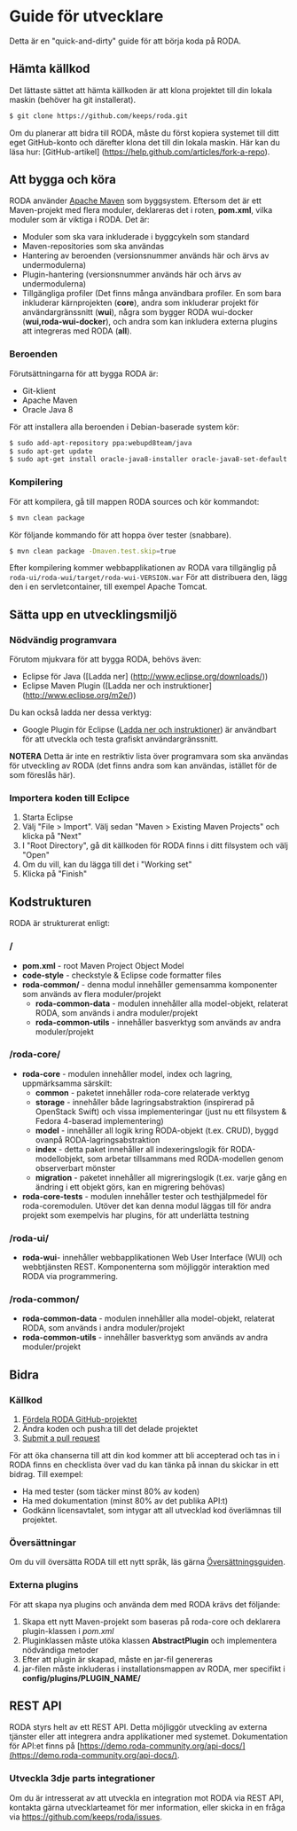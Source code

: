 # Guide för utvecklare

Detta är en "quick-and-dirty" guide för att börja koda på RODA.

## Hämta källkod

Det lättaste sättet att hämta källkoden är att klona projektet till din lokala maskin (behöver ha git installerat).

```bash
$ git clone https://github.com/keeps/roda.git
```

Om du planerar att bidra till RODA, måste du först kopiera systemet till ditt eget GitHub-konto och därefter klona det till din lokala maskin. Här kan du läsa hur: [GitHub-artikel] (https://help.github.com/articles/fork-a-repo).


<!-- WARNING: changing this title will break links -->
## Att bygga och köra

RODA använder [Apache Maven](https://maven.apache.org/) som  byggsystem. Eftersom det är ett Maven-projekt med flera moduler, deklareras det i roten, **pom.xml**, vilka moduler som är viktiga i RODA. Det är:

* Moduler som ska vara inkluderade i byggcykeln som standard
* Maven-repositories som ska användas
* Hantering av beroenden (versionsnummer används här och ärvs av undermodulerna)
* Plugin-hantering (versionsnummer används här och ärvs av undermodulerna)
* Tillgängliga profiler (Det finns många användbara profiler. En som bara inkluderar kärnprojekten (**core**), andra som inkluderar projekt för användargränssnitt (**wui**), några som bygger RODA wui-docker (**wui,roda-wui-docker**), och andra som kan inkludera externa plugins att integreras med RODA (**all**). 

### Beroenden

Förutsättningarna för att bygga RODA är:

* Git-klient
* Apache Maven
* Oracle Java 8

För att installera alla beroenden i Debian-baserade system kör:

```bash
$ sudo add-apt-repository ppa:webupd8team/java
$ sudo apt-get update
$ sudo apt-get install oracle-java8-installer oracle-java8-set-default git maven ant
```

### Kompilering

För att kompilera, gå till mappen RODA sources och kör kommandot:

```bash
$ mvn clean package
```

Kör följande kommando för att hoppa över tester (snabbare).

```bash
$ mvn clean package -Dmaven.test.skip=true
```


Efter kompilering kommer webbapplikationen av RODA vara tillgänglig på `roda-ui/roda-wui/target/roda-wui-VERSION.war` För att  distribuera den, lägg den i en servletcontainer, till exempel Apache Tomcat. 

## Sätta upp en utvecklingsmiljö

### Nödvändig programvara

Förutom mjukvara för att bygga RODA, behövs även:

* Eclipse för Java ([Ladda ner] (http://www.eclipse.org/downloads/))
* Eclipse Maven Plugin ([Ladda ner och instruktioner] (http://www.eclipse.org/m2e/))

Du kan också ladda ner dessa verktyg:

* Google Plugin för Eclipse ([Ladda ner och instruktioner](https://developers.google.com/eclipse/docs/getting_started)) är användbart för att utveckla och testa grafiskt användargränssnitt. 

**NOTERA** Detta är inte en restriktiv lista över programvara som ska användas för utveckling av RODA (det finns andra som kan användas, istället för de som föreslås här).

### Importera koden till Eclipce

1. Starta Eclipse
2. Välj "File > Import". Välj sedan "Maven > Existing Maven Projects" och klicka på "Next"
3. I "Root Directory", gå dit källkoden för RODA finns i ditt filsystem och välj "Open"
4. Om du vill, kan du lägga till det i "Working set"
5. Klicka på "Finish"


## Kodstrukturen

RODA är strukturerat enligt:

### /

* **pom.xml** - root Maven Project Object Model
* **code-style** - checkstyle & Eclipse code formatter files
* **roda-common/** - denna modul innehåller gemensamma komponenter som används av flera moduler/projekt
  * **roda-common-data** - modulen innehåller alla model-objekt, relaterat RODA, som används i andra moduler/projekt
  * **roda-common-utils** - innehåller basverktyg som används av andra moduler/projekt

### /roda-core/

  * **roda-core** - modulen innehåller model, index och lagring, uppmärksamma särskilt:
    * **common** - paketet innehåller roda-core relaterade verktyg
    * **storage** - innehåller både lagringsabstraktion (inspirerad på OpenStack Swift) och vissa implementeringar (just nu ett filsystem & Fedora 4-baserad implementering)
    * **model** - innehåller all logik kring RODA-objekt (t.ex. CRUD), byggd ovanpå RODA-lagringsabstraktion
    * **index** - detta paket innehåller all indexeringslogik för RODA-modellobjekt, som arbetar tillsammans med RODA-modellen genom observerbart mönster
    * **migration** - paketet innehåller all migreringslogik (t.ex. varje gång en ändring i ett objekt görs, kan en migrering behövas)
  * **roda-core-tests** - modulen innehåller tester och testhjälpmedel för roda-coremodulen. Utöver det kan denna modul läggas till för andra projekt som exempelvis har plugins, för att underlätta testning

### /roda-ui/

* **roda-wui**- innehåller webbapplikationen Web User Interface (WUI) och webbtjänsten REST. Komponenterna som möjliggör interaktion med RODA via programmering.

### /roda-common/

* **roda-common-data** - modulen innehåller alla model-objekt, relaterat RODA, som används i andra moduler/projekt
* **roda-common-utils** - innehåller basverktyg som används av andra moduler/projekt


## Bidra

### Källkod

1. [Fördela RODA GitHub-projektet](https://help.github.com/articles/fork-a-repo)
2. Ändra koden och push:a till det delade projektet
3. [Submit a pull request](https://help.github.com/articles/using-pull-requests)

För att öka chanserna till att din kod kommer att bli accepterad och tas in i RODA finns en checklista över vad du kan tänka på innan du skickar in ett bidrag. Till exempel:

* Ha med tester (som täcker minst 80% av koden)
* Ha med dokumentation (minst 80% av det publika API:t)
* Godkänn licensavtalet, som intygar att all utvecklad kod överlämnas till projektet.

### Översättningar

Om du vill översätta RODA till ett nytt språk, läs gärna [Översättningsguiden](Translation_Guide.md).

### Externa plugins

För att skapa nya plugins och använda dem med RODA krävs det följande:

1. Skapa ett nytt Maven-projekt som baseras på roda-core och deklarera plugin-klassen i _pom.xml_
2. Pluginklassen måste utöka klassen **AbstractPlugin** och implementera nödvändiga metoder
3. Efter att plugin är skapad, måste en jar-fil genereras
4. jar-filen måste inkluderas i installationsmappen av RODA, mer specifikt i **config/plugins/PLUGIN_NAME/**

## REST API

RODA styrs helt av ett REST API. Detta möjliggör utveckling av externa tjänster eller att integrera andra applikationer med systemet. Dokumentation för API:et finns på [https://demo.roda-community.org/api-docs/](https://demo.roda-community.org/api-docs/).

### Utveckla 3dje parts integrationer

Om du är intresserat av att utveckla en integration mot RODA via REST API, kontakta gärna utvecklarteamet för mer information, eller skicka in en fråga via https://github.com/keeps/roda/issues.
